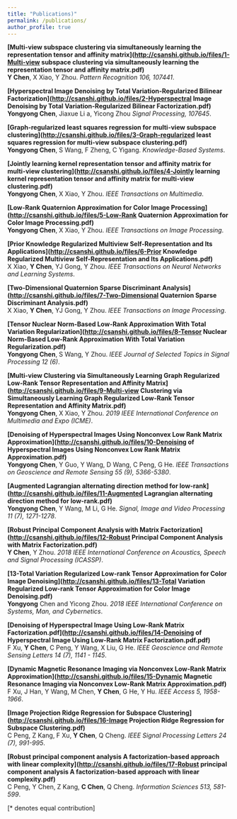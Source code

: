 ```yaml
---
title: "Publications)"
permalink: /publications/
author_profile: true
---
```

<b>[Multi-view subspace clustering via simultaneously learning the representation tensor and affinity matrix](http://csanshi.github.io/files/1-Multi-view subspace clustering via simultaneously learning the representation tensor and affinity matrix.pdf)</b> <br> 
<b>Y Chen</b>, X Xiao, Y Zhou.
<i>Pattern Recognition 106, 107441</i>.

<b>[Hyperspectral Image Denoising by Total Variation-Regularized Bilinear Factorization](http://csanshi.github.io/files/2-Hyperspectral Image Denoising by Total Variation-Regularized Bilinear Factorization.pdf)</b> <br> 
<b>Yongyong Chen</b>, Jiaxue Li a, Yicong Zhou
<i>Signal Processing, 107645</i>.

<b>[Graph-regularized least squares regression for multi-view subspace clustering](http://csanshi.github.io/files/3-Graph-regularized least squares regression for multi-view subspace clustering.pdf)</b> <br> 
<b>Yongyong Chen</b>, S Wang, F Zheng, C Yigang.
<i>Knowledge-Based Systems</i>.

<b>[Jointly learning kernel representation tensor and affinity matrix for multi-view clustering](http://csanshi.github.io/files/4-Jointly learning kernel representation tensor and affinity matrix for multi-view clustering.pdf)</b> <br> 
<b>Yongyong Chen</b>, X Xiao, Y Zhou.
<i>IEEE Transactions on Multimedia</i>.

<b>[Low-Rank Quaternion Approximation for Color Image Processing](http://csanshi.github.io/files/5-Low-Rank Quaternion Approximation for Color Image Processing.pdf)</b> <br> 
<b>Yongyong Chen</b>, X Xiao, Y Zhou.
<i>IEEE Transactions on Image Processing</i>.

<b>[Prior Knowledge Regularized Multiview Self-Representation and Its Applications](http://csanshi.github.io/files/6-Prior Knowledge Regularized Multiview Self-Representation and Its Applications.pdf)</b> <br> 
X Xiao, <b>Y Chen</b>, YJ Gong, Y Zhou.
<i>IEEE Transactions on Neural Networks and Learning Systems</i>.

<b>[Two-Dimensional Quaternion Sparse Discriminant Analysis](http://csanshi.github.io/files/7-Two-Dimensional Quaternion Sparse Discriminant Analysis.pdf)</b> <br> 
X Xiao, <b>Y Chen</b>, YJ Gong, Y Zhou.
<i>IEEE Transactions on Image Processing</i>.

<b>[Tensor Nuclear Norm-Based Low-Rank Approximation With Total Variation Regularization](http://csanshi.github.io/files/8-Tensor Nuclear Norm-Based Low-Rank Approximation With Total Variation Regularization.pdf)</b> <br> 
<b>Yongyong Chen</b>, S Wang, Y Zhou.
<i>IEEE Journal of Selected Topics in Signal Processing 12 (6)</i>.

<b>[Multi-view Clustering via Simultaneously Learning Graph Regularized Low-Rank Tensor Representation and Affinity Matrix](http://csanshi.github.io/files/9-Multi-view Clustering via Simultaneously Learning Graph Regularized Low-Rank Tensor Representation and Affinity Matrix.pdf)</b> <br> 
<b>Yongyong Chen</b>, X Xiao, Y Zhou.
<i>2019 IEEE International Conference on Multimedia and Expo (ICME)</i>.

<b>[Denoising of Hyperspectral Images Using Nonconvex Low Rank Matrix Approximation](http://csanshi.github.io/files/10-Denoising of Hyperspectral Images Using Nonconvex Low Rank Matrix Approximation.pdf)</b> <br> 
<b>Yongyong Chen</b>, Y Guo, Y Wang, D Wang, C Peng, G He.
<i>IEEE Transactions on Geoscience and Remote Sensing 55 (9), 5366-5380</i>.

<b>[Augmented Lagrangian alternating direction method for low-rank](http://csanshi.github.io/files/11-Augmented Lagrangian alternating direction method for low-rank.pdf)</b> <br> 
<b>Yongyong Chen</b>, Y Wang, M Li, G He.
<i>Signal, Image and Video Processing 11 (7), 1271-1278</i>.

<b>[Robust Principal Component Analysis with Matrix Factorization](http://csanshi.github.io/files/12-Robust Principal Component Analysis with Matrix Factorization.pdf)</b> <br> 
<b>Y Chen</b>, Y Zhou.
<i>2018 IEEE International Conference on Acoustics, Speech and Signal Processing (ICASSP)</i>.

<b>[13-Total Variation Regularized Low-rank Tensor Approximation for Color Image Denoising](http://csanshi.github.io/files/13-Total Variation Regularized Low-rank Tensor Approximation for Color Image Denoising.pdf)</b> <br> 
<b>Yongyong</b> Chen and Yicong Zhou.
<i>2018 IEEE International Conference on Systems, Man, and Cybernetics</i>.

<b>[Denoising of Hyperspectral Image Using Low-Rank Matrix Factorization.pdf](http://csanshi.github.io/files/14-Denoising of Hyperspectral Image Using Low-Rank Matrix Factorization.pdf.pdf)</b> <br> 
F Xu, <b>Y Chen</b>, C Peng, Y Wang, X Liu, G He.
<i>IEEE Geoscience and Remote Sensing Letters 14 (7), 1141 - 1145</i>.

<b>[Dynamic Magnetic Resonance Imaging via Nonconvex Low-Rank Matrix Approximation](http://csanshi.github.io/files/15-Dynamic Magnetic Resonance Imaging via Nonconvex Low-Rank Matrix Approximation.pdf)</b> <br> 
F Xu, J Han, Y Wang, M Chen, <b>Y Chen</b>, G He, Y Hu.
<i>IEEE Access 5, 1958-1966</i>.

<b>[Image Projection Ridge Regression for Subspace Clustering](http://csanshi.github.io/files/16-Image Projection Ridge Regression for Subspace Clustering.pdf)</b> <br> 
C Peng, Z Kang, F Xu, <b>Y Chen</b>, Q Cheng.
<i>IEEE Signal Processing Letters 24 (7), 991-995</i>.

<b>[Robust principal component analysis A factorization-based approach with linear complexity](http://csanshi.github.io/files/17-Robust principal component analysis A factorization-based approach with linear complexity.pdf)</b> <br> 
C Peng, Y Chen, Z Kang, <b>C Chen</b>, Q Cheng.
<i>Information Sciences 513, 581-599</i>.




[\* denotes equal contribution]
